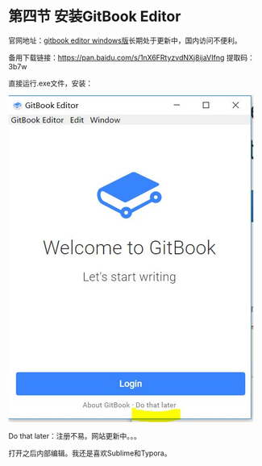 # 第四节 安装GitBook Editor

官网地址：[gitbook editor windows版](https://www.gitbook.com/editor/)长期处于更新中，国内访问不便利。

备用下载链接：https://pan.baidu.com/s/1nX6FRtyzvdNXj8ijaVIfng 提取码：3b7w 

直接运行.exe文件，安装：

![](../GitBookEditor.JPG)

Do that later：注册不易。网站更新中。。。

打开之后内部编辑。我还是喜欢Sublime和Typora。